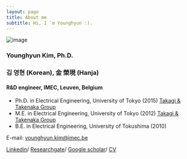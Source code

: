 ```yaml
---
layout: page
title: About me
subtitle: Hi, I `m Younghyun :).
---
```


![image](https://user-images.githubusercontent.com/32427749/72687864-647b5880-3b02-11ea-958b-3324cf14382e.png)

### Younghyun Kim, Ph.D.
### 김 영현 (Korean), 金 榮現 (Hanja)

#### R&D engineer, IMEC, Leuven, Belgium 

- Ph.D. in Electrical Engineering, University of Tokyo (2015)
   [Takagi & Takenaka Group](http://www.mosfet.k.u-tokyo.ac.jp/index-e.html)
- M.E. in Electrical Engineering, University of Tokyo (2012)
   [Takagi & Takenaka Group](http://www.mosfet.k.u-tokyo.ac.jp/index-e.html)
- B.E. in Electrical Engineering, University of Tokushima (2010)

E-mail: younghyun.kim@imec.be

[Linkedin](https://www.linkedin.com/in/younghyun-kim-6806b5119)/
[Researchgate](https://www.researchgate.net/profile/Younghyun_Kim4)/ 
[Google scholar](https://scholar.google.com/citations?user=-X-RZCgAAAAJ&hl=en)/ 
[CV](https://github.com/yh2424/yh2424.github.io/blob/master/_mydata/CV_yhkim.pdf)

